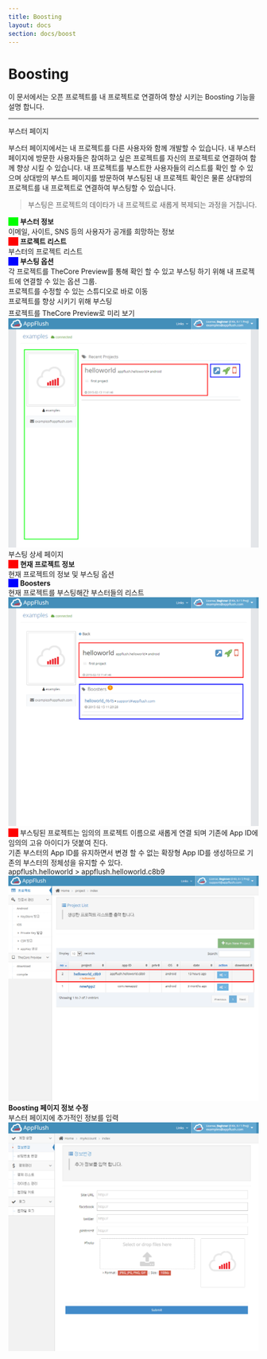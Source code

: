 ```yaml
---
title: Boosting
layout: docs
section: docs/boost
---
```


Boosting
===================

이 문서에서는 오픈 프로젝트를 내 프로젝트로 연결하여 향상 시키는 Boosting 기능을 설명 합니다.

<hr/>
<div class="space33"></div>

<div class="title row">
	부스터 페이지
</div>

부스터 페이지에서는 내 프로젝트를 다른 사용자와 함께 개발할 수 있습니다. 내 부스터 페이지에 방문한 사용자들은 참여하고 싶은 프로젝트를 자신의 프로젝트로 연결하여 함께 향상 시킬 수 있습니다. 내 프로젝트를 부스트한 사용자들의 리스트를 확인 할 수 있으며 상대방의 부스트 페이지를 방문하여 부스팅된 내 프로젝트 확인은 물론 상대방의 프로젝트를 내 프로젝트로 연결하여 부스팅할 수 있습니다.

> 부스팅은 프로젝트의 데이타가 내 프로젝트로 새롭게 복제되는 과정을 거칩니다.

<div class="space11"></div>
<div class="explain row">
	<div class="detail col-xs-12 col-md-6">
		<span style="background-color:#00FF00;">&nbsp;&nbsp;&nbsp;&nbsp;&nbsp;</span>
		<strong>부스터 정보</strong><br>
		이메일, 사이트, SNS 등의 사용자가 공개를 희망하는 정보
		<div class="space11"></div>
		<span style="background-color:#FE0101;">&nbsp;&nbsp;&nbsp;&nbsp;&nbsp;</span>
		<strong>프로젝트 리스트</strong><br>
		부스터의 프로젝트 리스트
		<div class="space11"></div>
		<span style="background-color:#0101FF;">&nbsp;&nbsp;&nbsp;&nbsp;&nbsp;</span>
		<strong>부스팅 옵션</strong><br>
		각 프로젝트를 TheCore Preview를 통해 확인 할 수 있고 부스팅 하기 위해 내 프로젝트에 연결할 수 있는 옵션 그룹.
		<div class="space11"></div>
		<i class="fa fa-external-link-square" style="color:blue;"></i>
		프로젝트를 수정할 수 있는 스튜디오로 바로 이동<br/>
		<i class="fa fa-rocket" style="color:green;"></i>
		프로젝트를 향상 시키기 위해 부스팅<br/>
		<i class="fa fa-mobile" style="color:red;font-size:1.5em"></i>
		프로젝트를 TheCore Preview로 미리 보기
	</div>
	<div class="movie col-xs-12 col-md-6">
		<a class="thumbnail" href="/docs/images/boost_1.png" data-lightbox="boost_1" data-title="">
			<img src="/docs/images/boost_1.png" alt=""/>
		</a>
	</div>
</div>

<div class="space33"></div>

<div class="title row">
	부스팅 상세 페이지
</div>
<div class="explain row">
	<div class="detail col-xs-12 col-md-6">
		<span style="background-color:#FE0101;">&nbsp;&nbsp;&nbsp;&nbsp;&nbsp;</span>
		<strong>현재 프로젝트 정보</strong><br>
		현재 프로젝트의 정보 및 부스팅 옵션
		<div class="space11"></div>
		<span style="background-color:#0101FF;">&nbsp;&nbsp;&nbsp;&nbsp;&nbsp;</span>
		<strong>Boosters</strong><br>
		현재 프로젝트를 부스팅해간 부스터들의 리스트
		<div class="space11"></div>
	</div>
	<div class="movie col-xs-12 col-md-6">
		<a class="thumbnail" href="/docs/images/boost_2.png" data-lightbox="boost_2" data-title="">
			<img src="/docs/images/boost_2.png" alt=""/>
		</a>
	</div>
</div>

<div class="space11"></div>
<div class="explain row">
	<div class="detail col-xs-12 col-md-6">
		<span style="background-color:#FE0101;">&nbsp;&nbsp;&nbsp;&nbsp;&nbsp;</span>
		부스팅된 프로젝트는 임의의 프로젝트 이름으로 새롭게 연결 되며 기존에 App ID에 임의의 고유 아이디가 덧붙여 진다.
		<div class="space11"></div>
		기존 부스터의 App ID를 유지하면서 변경 할 수 없는 확장형 App ID를 생성하므로 기존의 부스터의 정체성을 유지할 수 있다.<br/>
		appflush.helloworld > appflush.helloworld.c8b9
	</div>
	<div class="movie col-xs-12 col-md-6">
		<a class="thumbnail" href="/docs/images/boost_3.png" data-lightbox="boost_3" data-title="">
			<img src="/docs/images/boost_3.png" alt=""/>
		</a>
	</div>
</div>

<div class="space11"></div>
<div class="explain row">
	<div class="detail col-xs-12 col-md-6">
		<strong>Boosting 페이지 정보 수정</strong><br/>
		<div class="space11"></div>
		부스터 페이지에 추가적인 정보를 입력
	</div>
	<div class="movie col-xs-12 col-md-6">
		<a class="thumbnail" href="/docs/images/boost_4.png" data-lightbox="boost_4" data-title="">
			<img src="/docs/images/boost_4.png" alt=""/>
		</a>
	</div>
</div>